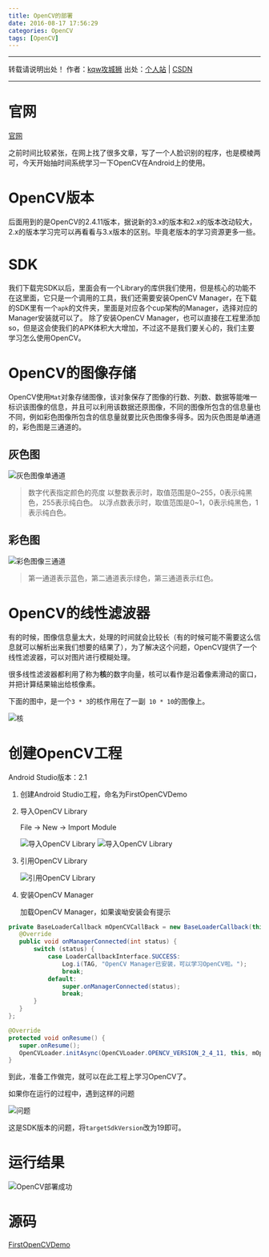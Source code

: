```yaml
---
title: OpenCV的部署
date: 2016-08-17 17:56:29
categories: OpenCV
tags: [OpenCV]
---
```


---
转载请说明出处！
作者：[kqw攻城狮](http://kongqw.github.io/about/index.html)
出处：[个人站](http://kongqw.github.io) | [CSDN](http://blog.csdn.net/q4878802/)

---

# 官网

[官网](http://opencv.org/)

之前时间比较紧张，在网上找了很多文章，写了一个人脸识别的程序，也是模棱两可，今天开始抽时间系统学习一下OpenCV在Android上的使用。


# OpenCV版本

后面用到的是OpenCV的2.4.11版本，据说新的3.x的版本和2.x的版本改动较大，2.x的版本学习完可以再看看与3.x版本的区别。毕竟老版本的学习资源更多一些。

# SDK

我们下载完SDK以后，里面会有一个Library的库供我们使用，但是核心的功能不在这里面，它只是一个调用的工具，我们还需要安装OpenCV Manager，在下载的SDK里有一个`apk`的文件夹，里面是对应各个cup架构的Manager，选择对应的Manager安装就可以了。
除了安装OpenCV Manager，也可以直接在工程里添加so，但是这会使我们的APK体积大大增加，不过这不是我们要关心的，我们主要学习怎么使用OpenCV。

  
# OpenCV的图像存储
OpenCV使用`Mat`对象存储图像，该对象保存了图像的行数、列数、数据等能唯一标识该图像的信息，并且可以利用该数据还原图像，不同的图像所包含的信息量也不同，例如彩色图像所包含的信息量就要比灰色图像多得多。因为灰色图是单通道的，彩色图是三通道的。

## 灰色图

![灰色图像单通道](http://img.blog.csdn.net/20160817175050687)

> 数字代表指定颜色的亮度
> 以整数表示时，取值范围是0~255，0表示纯黑色，255表示纯白色。
> 以浮点数表示时，取值范围是0~1，0表示纯黑色，1表示纯白色。

## 彩色图

![彩色图像三通道](http://img.blog.csdn.net/20160817175125086)

> 第一通道表示蓝色，第二通道表示绿色，第三通道表示红色。


# OpenCV的线性滤波器

有的时候，图像信息量太大，处理的时间就会比较长（有的时候可能不需要这么信息就可以解析出来我们想要的结果了），为了解决这个问题，OpenCV提供了一个线性滤波器，可以对图片进行模糊处理。

很多线性滤波器都利用了称为**核**的数字向量，核可以看作是沿着像素滑动的窗口，并把计算结果输出给核像素。

下面的图中，是一个`3 * 3`的核作用在了一副` 10 * 10`的图像上。

![核](http://img.blog.csdn.net/20160817175349854)


# 创建OpenCV工程

Android Studio版本：2.1

1. 创建Android Studio工程，命名为FirstOpenCVDemo
2. 导入OpenCV Library

	File -> New -> Import Module

	![导入OpenCV Library](http://img.blog.csdn.net/20160817175422095)
	![导入OpenCV Library](http://img.blog.csdn.net/20160817175440465)

3. 引用OpenCV Library

	![引用OpenCV Library](http://img.blog.csdn.net/20160817175501215)

3. 安装OpenCV Manager
	
	加载OpenCV Manager，如果诶呦安装会有提示

``` java
private BaseLoaderCallback mOpenCVCallBack = new BaseLoaderCallback(this) {
   @Override
   public void onManagerConnected(int status) {
       switch (status) {
           case LoaderCallbackInterface.SUCCESS:
               Log.i(TAG, "OpenCV Manager已安装，可以学习OpenCV啦。");
               break;
           default:
               super.onManagerConnected(status);
               break;
       }
   }
};

@Override
protected void onResume() {
   super.onResume();
   OpenCVLoader.initAsync(OpenCVLoader.OPENCV_VERSION_2_4_11, this, mOpenCVCallBack);
}
```
	

到此，准备工作做完，就可以在此工程上学习OpenCV了。


如果你在运行的过程中，遇到这样的问题

![问题](http://img.blog.csdn.net/20160817175606170)

这是SDK版本的问题，将`targetSdkVersion`改为19即可。

# 运行结果

 ![OpenCV部署成功](http://img.blog.csdn.net/20160817175629530)

# 源码

[FirstOpenCVDemo](https://github.com/kongqw/FirstOpenCVDemo)